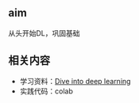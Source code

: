 ## aim
从头开始DL，巩固基础
## 相关内容
- 学习资料：[Dive into deep learning](https://zh.d2l.ai/chapter_preface/index.html)
- 实践代码：colab
